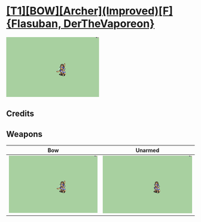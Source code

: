 # [\[T1\]\[BOW\]\[Archer\]\(Improved\)\[F\]{Flasuban, DerTheVaporeon}](./)

<img src="./5.%20Bow/Bow_000.png" alt="[T1][BOW][Archer](Improved)[F]{Flasuban, DerTheVaporeon} standing" />

## Credits



## Weapons


|Bow |Unarmed |
|  :---: | :---: |
| <img alt="Bow animation" src="./5.%20Bow/Bow.gif" /> | <img alt="Unarmed animation" src="./8.%20Unarmed/Unarmed.gif" /> |
